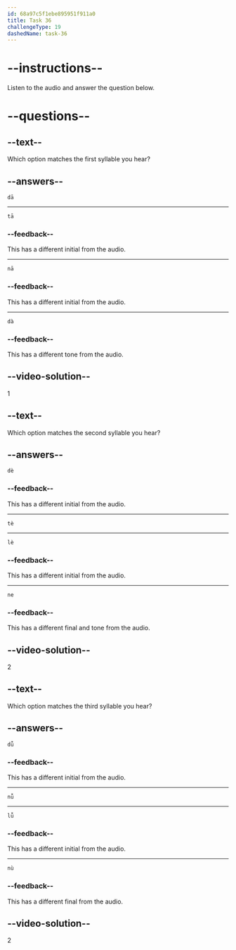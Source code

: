 ```yaml
---
id: 68a97c5f1ebe895951f911a0
title: Task 36
challengeType: 19
dashedName: task-36
---
```


<!-- (Audio) A: dā, tè, nǚ -->

# --instructions--

Listen to the audio and answer the question below.

# --questions--

## --text--

Which option matches the first syllable you hear?

## --answers--

`dā`

---

`tā`

### --feedback--

This has a different initial from the audio.

---

`nā`

### --feedback--

This has a different initial from the audio.

---

`dà`

### --feedback--

This has a different tone from the audio.

## --video-solution--

1

## --text--

Which option matches the second syllable you hear?

## --answers--

`dè`

### --feedback--

This has a different initial from the audio.

---

`tè`

---

`lè`

### --feedback--

This has a different initial from the audio.

---

`ne`

### --feedback--

This has a different final and tone from the audio.

## --video-solution--

2

## --text--

Which option matches the third syllable you hear?

## --answers--

`dǚ`

### --feedback--

This has a different initial from the audio.

---

`nǚ`

---

`lǚ`

### --feedback--

This has a different initial from the audio.

---

`nù`

### --feedback--

This has a different final from the audio.

## --video-solution--

2
